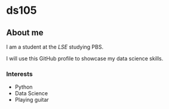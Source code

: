 # ds105
## About me

I am a student at the _LSE_ studying PBS.

I will use this GitHub profile to showcase my data science skills.

### Interests

- Python 
- Data Science
- Playing guitar

